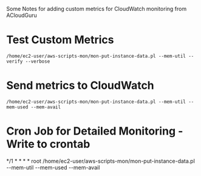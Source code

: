 Some Notes for adding custom metrics for CloudWatch monitoring from ACloudGuru

# Test Custom Metrics   
`/home/ec2-user/aws-scripts-mon/mon-put-instance-data.pl --mem-util --verify --verbose`
# Send metrics to CloudWatch   
`/home/ec2-user/aws-scripts-mon/mon-put-instance-data.pl --mem-util --mem-used --mem-avail`
# Cron Job for Detailed Monitoring - Write to crontab
*/1 * * * * root /home/ec2-user/aws-scripts-mon/mon-put-instance-data.pl --mem-util --mem-used --mem-avail
